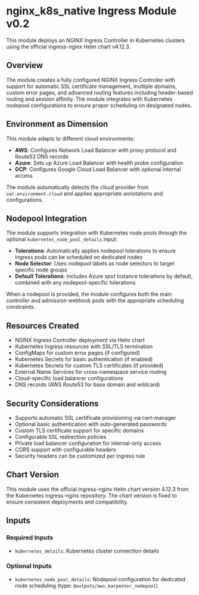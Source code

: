 # nginx_k8s_native Ingress Module v0.2

This module deploys an NGINX Ingress Controller in Kubernetes clusters using the official ingress-nginx Helm chart v4.12.3.

## Overview

The module creates a fully configured NGINX Ingress Controller with support for automatic SSL certificate management, multiple domains, custom error pages, and advanced routing features including header-based routing and session affinity. The module integrates with Kubernetes nodepool configurations to ensure proper scheduling on designated nodes.

## Environment as Dimension

This module adapts to different cloud environments:

- **AWS**: Configures Network Load Balancer with proxy protocol and Route53 DNS records
- **Azure**: Sets up Azure Load Balancer with health probe configuration  
- **GCP**: Configures Google Cloud Load Balancer with optional internal access

The module automatically detects the cloud provider from `var.environment.cloud` and applies appropriate annotations and configurations.

## Nodepool Integration

The module supports integration with Kubernetes node pools through the optional `kubernetes_node_pool_details` input:

- **Tolerations**: Automatically applies nodepool tolerations to ensure ingress pods can be scheduled on dedicated nodes
- **Node Selector**: Uses nodepool labels as node selectors to target specific node groups
- **Default Tolerations**: Includes Azure spot instance tolerations by default, combined with any nodepool-specific tolerations

When a nodepool is provided, the module configures both the main controller and admission webhook pods with the appropriate scheduling constraints.

## Resources Created

- NGINX Ingress Controller deployment via Helm chart
- Kubernetes Ingress resources with SSL/TLS termination
- ConfigMaps for custom error pages (if configured)
- Kubernetes Secrets for basic authentication (if enabled)
- Kubernetes Secrets for custom TLS certificates (if provided)
- External Name Services for cross-namespace service routing
- Cloud-specific load balancer configurations
- DNS records (AWS Route53 for base domain and wildcard)

## Security Considerations

- Supports automatic SSL certificate provisioning via cert-manager
- Optional basic authentication with auto-generated passwords
- Custom TLS certificate support for specific domains
- Configurable SSL redirection policies
- Private load balancer configuration for internal-only access
- CORS support with configurable headers
- Security headers can be customized per ingress rule

## Chart Version

This module uses the official ingress-nginx Helm chart version 4.12.3 from the Kubernetes ingress-nginx repository. The chart version is fixed to ensure consistent deployments and compatibility.

## Inputs

### Required Inputs
- `kubernetes_details`: Kubernetes cluster connection details

### Optional Inputs  
- `kubernetes_node_pool_details`: Nodepool configuration for dedicated node scheduling (type: `@outputs/aws_karpenter_nodepool`)